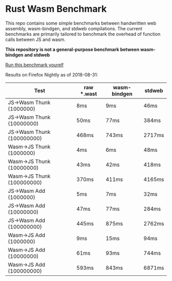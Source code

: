 # Rust Wasm Benchmark

This repo contains some simple benchmarks between handwritten web assembly,
wasm-bindgen, and stdweb compilations. The current benchmarks are primarily
tailored to benchmark the overhead of function calls between JS and wasm.

**This repository is not a general-purpose benchmark between wasm-bindgen and
stdweb**

[Run this benchmark yourelf](https://alexcrichton.github.io/rust-wasm-benchmark/index.html)

Results on Firefox Nightly as of 2018-08-31:

| Test | raw \*.wast | wasm-bindgen | stdweb |
|-----|--------|-----------|-----------|
| JS->Wasm Thunk (1000000) | 8ms | 9ms | 46ms |
| JS->Wasm Thunk (10000000) | 50ms | 77ms | 384ms |
| JS->Wasm Thunk (100000000) | 468ms | 743ms | 2717ms |
| Wasm->JS Thunk (1000000) | 4ms | 6ms | 48ms |
| Wasm->JS Thunk (10000000) | 43ms | 42ms | 418ms |
| Wasm->JS Thunk (100000000) | 370ms | 411ms | 4165ms |
| JS->Wasm Add (1000000) | 5ms | 7ms | 32ms |
| JS->Wasm Add (10000000) | 47ms | 77ms | 284ms |
| JS->Wasm Add (100000000) | 445ms | 875ms | 2762ms |
| Wasm->JS Add (1000000) | 9ms | 15ms | 94ms |
| Wasm->JS Add (10000000) | 61ms | 93ms | 744ms |
| Wasm->JS Add (100000000) | 593ms | 843ms | 6871ms |
